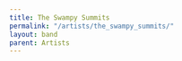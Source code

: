 ```yaml
---
title: The Swampy Summits
permalink: "/artists/the_swampy_summits/"
layout: band
parent: Artists
---
```


